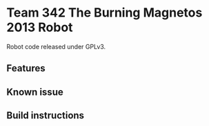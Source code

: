 Team 342 The Burning Magnetos 2013 Robot
=========================================

Robot code released under GPLv3.

Features
--------


Known issue
-----------

Build instructions
------------------
